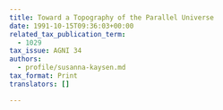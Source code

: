 ```yaml
---
title: Toward a Topography of the Parallel Universe
date: 1991-10-15T09:36:03+00:00
related_tax_publication_term:
  - 1029
tax_issue: AGNI 34
authors:
  - profile/susanna-kaysen.md
tax_format: Print
translators: []

---
```

